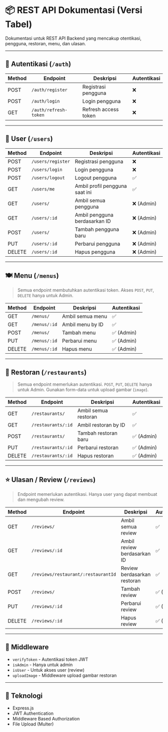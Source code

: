 # 📦 REST API Dokumentasi (Versi Tabel)

Dokumentasi untuk REST API Backend yang mencakup otentikasi, pengguna, restoran, menu, dan ulasan.

---

## 🧾 Autentikasi (`/auth`)

| Method | Endpoint             | Deskripsi                      | Autentikasi |
|--------|----------------------|--------------------------------|-------------|
| POST   | `/auth/register`     | Registrasi pengguna            | ❌          |
| POST   | `/auth/login`        | Login pengguna                 | ❌          |
| GET    | `/auth/refresh-token`| Refresh access token           | ❌          |

---

## 👤 User (`/users`)

| Method | Endpoint         | Deskripsi                      | Autentikasi  |
|--------|------------------|--------------------------------|--------------|
| POST   | `/users/register`| Registrasi pengguna            | ❌           |
| POST   | `/users/login`   | Login pengguna                 | ❌           |
| POST   | `/users/logout`  | Logout pengguna                | ✅           |
| GET    | `/users/me`      | Ambil profil pengguna saat ini | ✅           |
| GET    | `/users/`        | Ambil semua pengguna           | ❌ (Admin)   |
| GET    | `/users/:id`     | Ambil pengguna berdasarkan ID  | ❌ (Admin)   |
| POST   | `/users/`        | Tambah pengguna baru           | ❌ (Admin)   |
| PUT    | `/users/:id`     | Perbarui pengguna              | ❌ (Admin)   |
| DELETE | `/users/:id`     | Hapus pengguna                 | ❌ (Admin)   |

---

## 🍽️ Menu (`/menus`)

> Semua endpoint membutuhkan autentikasi token. Akses `POST`, `PUT`, `DELETE` hanya untuk Admin.

| Method | Endpoint      | Deskripsi            | Autentikasi |
|--------|---------------|----------------------|-------------|
| GET    | `/menus/`     | Ambil semua menu     | ✅          |
| GET    | `/menus/:id`  | Ambil menu by ID     | ✅          |
| POST   | `/menus/`     | Tambah menu          | ✅ (Admin)  |
| PUT    | `/menus/:id`  | Perbarui menu        | ✅ (Admin)  |
| DELETE | `/menus/:id`  | Hapus menu           | ✅ (Admin)  |

---

## 🏬 Restoran (`/restaurants`)

> Semua endpoint memerlukan autentikasi. `POST`, `PUT`, `DELETE` hanya untuk Admin. Gunakan form-data untuk upload gambar (`image`).

| Method | Endpoint            | Deskripsi                  | Autentikasi |
|--------|---------------------|----------------------------|-------------|
| GET    | `/restaurants/`     | Ambil semua restoran       | ✅          |
| GET    | `/restaurants/:id`  | Ambil restoran by ID       | ✅          |
| POST   | `/restaurants/`     | Tambah restoran baru       | ✅ (Admin)  |
| PUT    | `/restaurants/:id`  | Perbarui restoran          | ✅ (Admin)  |
| DELETE | `/restaurants/:id`  | Hapus restoran             | ✅ (Admin)  |

---

## ⭐ Ulasan / Review (`/reviews`)

> Endpoint memerlukan autentikasi. Hanya user yang dapat membuat dan mengubah review.

| Method | Endpoint                          | Deskripsi                              | Autentikasi |
|--------|-----------------------------------|----------------------------------------|-------------|
| GET    | `/reviews/`                       | Ambil semua review                     | ✅          |
| GET    | `/reviews/:id`                    | Ambil review berdasarkan ID            | ✅          |
| GET    | `/reviews/restaurant/:restaurantId` | Review berdasarkan restoran          | ✅          |
| POST   | `/reviews/`                       | Tambah review                          | ✅ (User)   |
| PUT    | `/reviews/:id`                    | Perbarui review                        | ✅ (User)   |
| DELETE | `/reviews/:id`                    | Hapus review                           | ✅ (User)   |

---

## 🔐 Middleware

- `verifyToken` - Autentikasi token JWT
- `isAdmin` - Hanya untuk admin
- `isUser` - Untuk akses user (review)
- `uploadImage` - Middleware upload gambar restoran

---

## 🚀 Teknologi

- Express.js
- JWT Authentication
- Middleware Based Authorization
- File Upload (Multer)

